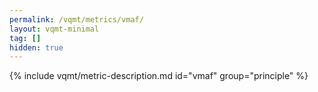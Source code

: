 ```yaml
---
permalink: /vqmt/metrics/vmaf/
layout: vqmt-minimal
tag: []
hidden: true
---
```

{% include vqmt/metric-description.md id="vmaf" group="principle" %}